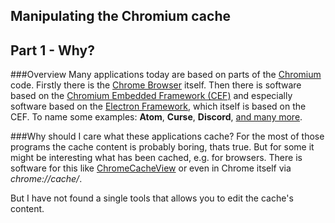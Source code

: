 ## Manipulating the Chromium cache
## Part 1 - Why?

###Overview
Many applications today are based on parts of the [Chromium](https://www.chromium.org/) code. Firstly there is the [Chrome Browser](https://www.google.com/chrome/) itself. Then there is software based on the [Chromium Embedded Framework (CEF)](https://bitbucket.org/chromiumembedded/) and especially software based on the [Electron Framework](http://electron.atom.io/), which itself is based on the CEF.
To name some examples: **Atom**, **Curse**, **Discord**, [and many more](http://electron.atom.io/apps/).


###Why should I care what these applications cache?
For the most of those programs the cache content is probably boring, thats true. But for some it might be interesting what has been cached, e.g. for browsers. There is software for this like [ChromeCacheView](http://www.nirsoft.net/utils/chrome_cache_view.html) or even in Chrome itself via *chrome://cache/*.

But I have not found a single tools that allows you to edit the cache's content.
